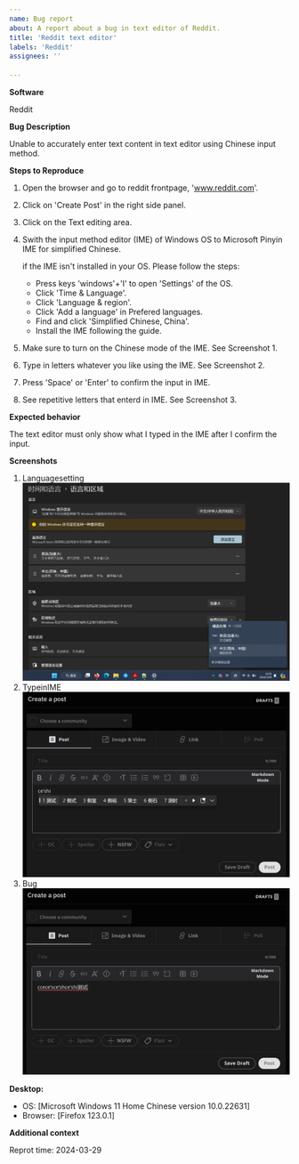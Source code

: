 ```yaml
---
name: Bug report
about: A report about a bug in text editor of Reddit. 
title: 'Reddit text editor'
labels: 'Reddit'
assignees: ''

---
```


**Software**

Reddit

**Bug Description**

Unable to accurately enter text content in text editor using Chinese input method.

**Steps to Reproduce**
1. Open the browser and go to reddit frontpage, 'www.reddit.com'. 
2. Click on 'Create Post' in the right side panel. 
3. Click on the Text editing area.
4. Swith the input method editor (IME) of Windows OS to Microsoft Pinyin IME for simplified Chinese. 
	
	if the IME isn't installed in your OS. Please follow the steps: 
	- Press keys 'windows'+'I' to open 'Settings' of the OS.
	- Click 'Time & Language'.
	- Click 'Language & region'.
	- Click 'Add a language' in Prefered languages.
	- Find and click 'Simplified Chinese, China'.
	- Install the IME following the guide.
	
5. Make sure to turn on the Chinese mode of the IME. See Screenshot 1.
6. Type in letters whatever you like using the IME. See Screenshot 2.
7. Press 'Space' or 'Enter' to confirm the input in IME.
8. See repetitive letters that enterd in IME. See Screenshot 3.

**Expected behavior**

The text editor must only show what I typed in the IME after I confirm the input.

**Screenshots**
1. Languagesetting ![LanguageSetting](https://github.com/chihchengT/ZhizhengDong-BugReports/blob/9cdf81714a0ff005e6c27978e33128c47e3d8e0d/Image/LanguageSetting.png)
2. TypeinIME ![TypeinIME](https://github.com/chihchengT/ZhizhengDong-BugReports/blob/9cdf81714a0ff005e6c27978e33128c47e3d8e0d/Image/TypeinIME.png)
3. Bug ![Bug](https://github.com/chihchengT/ZhizhengDong-BugReports/blob/9cdf81714a0ff005e6c27978e33128c47e3d8e0d/Image/RedditBug.png)

**Desktop:**
 - OS: [Microsoft Windows 11 Home Chinese version 10.0.22631]
 - Browser: [Firefox 123.0.1]

**Additional context**

Reprot time: 2024-03-29
